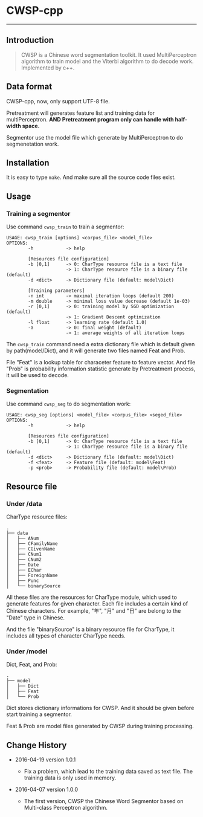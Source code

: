 # CWSP-cpp

----

## Introduction

> CWSP is a Chinese word segmentation toolkit. It used MultiPerceptron algorithm to train model and the Viterbi algorithm to do decode work. Implemented by c++.



## Data format

CWSP-cpp, now, only support UTF-8 file.

Pretreatment will generates feature list and training data for multiPerceptron. **AND Pretreatment program only can handle with half-width space.**

Segmentor use the model file which generate by MultiPerceptron to do segmenetation work.

## Installation

It is easy to type `make`. And make sure all the source code files exist.

## Usage

### Training a segmentor

Use command `cwsp_train` to train a segmentor:

```shell
USAGE: cwsp_train [options] <corpus_file> <model_file>
OPTIONS:
	    -h            -> help

	    [Resources file configuration]
    	-b [0,1]      -> 0: CharType resource file is a text file
        	          -> 1: CharType resource file is a binary file (default)
        -d <dict>     -> Dictionary file (default: model\Dict)
```


```shell
	    [Training parameters]
    	-n int        -> maximal iteration loops (default 200)
        -m double     -> minimal loss value decrease (default 1e-03)
	    -r [0,1]      -> 0: training model by SGD optimization (default)
    	              -> 1: Gradient Descent optimization
        -l float      -> learning rate (default 1.0)
	    -a            -> 0: final weight (default)
    	              -> 1: average weights of all iteration loops
```

The `cwsp_train` command need a extra dictionary file which is default given by path(model/Dict), and it will generate two files named Feat and Prob. 

File "Feat" is a lookup table for characeter feature to feature vector. And file "Prob" is probability information statistic generate by Pretreatment process, it will be used to decode.

### Segmentation

Use command `cwsp_seg` to do segmentation work:

```shell
USAGE: cwsp_seg [options] <model_file> <corpus_file> <seged_file>
OPTIONS:
	    -h            -> help

    	[Resources file configuration]
        -b [0,1]      -> 0: CharType resource file is a text file
	                  -> 1: CharType resource file is a binary file (default)
    	-d <dict>     -> Dictionary file (default: model\Dict)
        -f <feat>     -> Feature file (default: model\Feat)
	    -p <prob>     -> Probability file (default: model\Prob)
```

## Resource file

### Under /data

CharType resource files:

	.
	├── data
	│   ├── ANum
	│   ├── CFamilyName
	│   ├── CGivenName
	│   ├── CNum1
	│   ├── CNum2
	│   ├── Date
	│   ├── EChar
	│   ├── ForeignName
	│   ├── Punc
	│   └── binarySource

All these files are the resources for CharType module, which used to generate features for given character. Each file includes a certain kind of Chinese characters. For example, "年", "月" and "日" are belong to the "Date" type in Chinese.

And the file "binarySource" is a binary resource file for CharType, it includes all types of character CharType needs.

### Under /model

Dict, Feat, and Prob:

	.
	├── model
	│   ├── Dict
	│   ├── Feat
	│   └── Prob

Dict stores dictionary informations for CWSP. And it should be given before start training a segmentor.

Feat & Prob are model files generated by CWSP during training processing.


## Change History

- 2016-04-19 version 1.0.1

  - Fix a problem, which lead to the training data saved as text file. The training data is only used in memory. 

- 2016-04-07 version 1.0.0

  - The first version, CWSP the Chinese Word Segmentor based on Multi-class Perceptron algorithm. 
